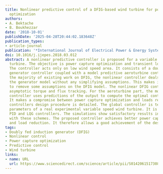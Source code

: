 ```yaml
---
title: Nonlinear predictive control of a DFIG-based wind turbine for power capture
  optimization
authors:
- A. Bektache
- B. Boukhezzar
date: '2018-10-01'
publishDate: '2025-04-28T20:44:02.183648Z'
publication_types:
- article-journal
publication: '*International Journal of Electrical Power & Energy Systems*'
doi: 10.1016/j.ijepes.2018.03.012
abstract: A nonlinear predictive controller is proposed for a variable speed wind
  turbine. The objective is power capture optimization and transient loads reduction.
  The controller acts only on low wind speed area. It consists of a doubly fed induction
  generator controller coupled with a model predictive aeroturbine controller. Unlike
  the majority of existing work on DFIG, the nonlinear controller deals directly with
  the generator model without any simplifying assumptions. This makes it possible
  to remove some assumptions on the DFIG model. The nonlinear DFIG controller achieves
  asymptotic torque and flux tracking. For the aeroturbine part, the model predictive
  controller uses predictions of the output to compute the optimal control sequence.
  It makes a compromise between power capture optimization and loads reduction. The
  controllers design procedure is detailed. The global controller is tested with the
  parameters of a real experimental variable speed wind turbine. It is compared with
  PID and LQG controllers. The simulations show satisfactory results in comparison
  with these schemes. The proposed controller achieves better power capture optimization
  and load reduction. It therefore allows a good achievement of the design objectives.
tags:
- Doubly fed induction generator (DFIG)
- Nonlinear control
- Power capture optimization
- Predictive control
- Wind turbine
links:
- name: URL
  url: https://www.sciencedirect.com/science/article/pii/S0142061517308542
---
```

